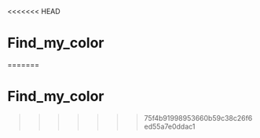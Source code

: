 <<<<<<< HEAD
# Find_my_color
=======
# Find_my_color
>>>>>>> 75f4b91998953660b59c38c26f6ed55a7e0ddac1
